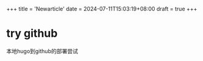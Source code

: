 +++
title = 'Newarticle'
date = 2024-07-11T15:03:19+08:00
draft = true
+++

# try github

本地hugo到github的部署尝试

